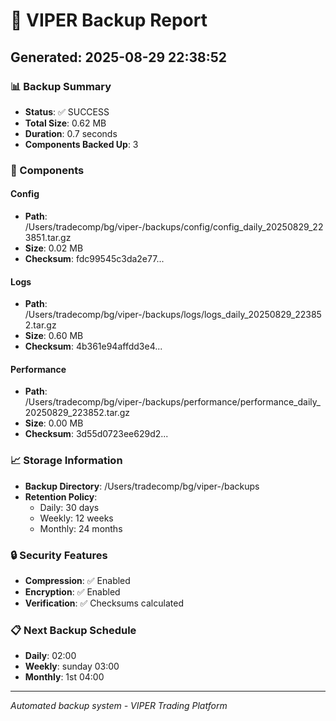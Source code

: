 # 🚀 VIPER Backup Report
## Generated: 2025-08-29 22:38:52

### 📊 Backup Summary
- **Status**: ✅ SUCCESS
- **Total Size**: 0.62 MB
- **Duration**: 0.7 seconds
- **Components Backed Up**: 3

### 🔧 Components

#### Config
- **Path**: /Users/tradecomp/bg/viper-/backups/config/config_daily_20250829_223851.tar.gz
- **Size**: 0.02 MB
- **Checksum**: fdc99545c3da2e77...

#### Logs
- **Path**: /Users/tradecomp/bg/viper-/backups/logs/logs_daily_20250829_223852.tar.gz
- **Size**: 0.60 MB
- **Checksum**: 4b361e94affdd3e4...

#### Performance
- **Path**: /Users/tradecomp/bg/viper-/backups/performance/performance_daily_20250829_223852.tar.gz
- **Size**: 0.00 MB
- **Checksum**: 3d55d0723ee629d2...


### 📈 Storage Information
- **Backup Directory**: /Users/tradecomp/bg/viper-/backups
- **Retention Policy**:
  - Daily: 30 days
  - Weekly: 12 weeks
  - Monthly: 24 months

### 🔒 Security Features
- **Compression**: ✅ Enabled
- **Encryption**: ✅ Enabled
- **Verification**: ✅ Checksums calculated

### 📋 Next Backup Schedule
- **Daily**: 02:00
- **Weekly**: sunday 03:00
- **Monthly**: 1st 04:00

---
*Automated backup system - VIPER Trading Platform*
